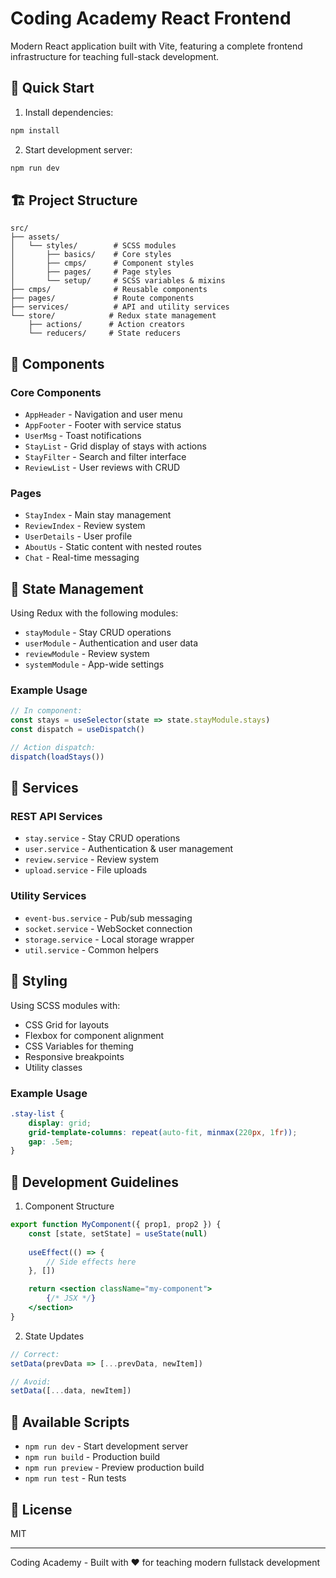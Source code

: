 # Coding Academy React Frontend

Modern React application built with Vite, featuring a complete frontend infrastructure for teaching full-stack development.

## 🚀 Quick Start

1. Install dependencies:
```bash
npm install
```

2. Start development server:
```bash
npm run dev
```

## 🏗️ Project Structure

```
src/
├── assets/
│   └── styles/        # SCSS modules
│       ├── basics/    # Core styles
│       ├── cmps/      # Component styles
│       ├── pages/     # Page styles
│       └── setup/     # SCSS variables & mixins
├── cmps/              # Reusable components
├── pages/             # Route components
├── services/          # API and utility services
└── store/            # Redux state management
    ├── actions/      # Action creators
    └── reducers/     # State reducers
```

## 🎨 Components

### Core Components
- `AppHeader` - Navigation and user menu
- `AppFooter` - Footer with service status
- `UserMsg` - Toast notifications
- `StayList` - Grid display of stays with actions
- `StayFilter` - Search and filter interface
- `ReviewList` - User reviews with CRUD

### Pages
- `StayIndex` - Main stay management
- `ReviewIndex` - Review system
- `UserDetails` - User profile
- `AboutUs` - Static content with nested routes
- `Chat` - Real-time messaging

## 🔄 State Management

Using Redux with the following modules:
- `stayModule` - Stay CRUD operations
- `userModule` - Authentication and user data
- `reviewModule` - Review system
- `systemModule` - App-wide settings

### Example Usage
```jsx
// In component:
const stays = useSelector(state => state.stayModule.stays)
const dispatch = useDispatch()

// Action dispatch:
dispatch(loadStays())
```

## 🎯 Services

### REST API Services
- `stay.service` - Stay CRUD operations
- `user.service` - Authentication & user management
- `review.service` - Review system
- `upload.service` - File uploads

### Utility Services
- `event-bus.service` - Pub/sub messaging
- `socket.service` - WebSocket connection
- `storage.service` - Local storage wrapper
- `util.service` - Common helpers

## 🎨 Styling

Using SCSS modules with:
- CSS Grid for layouts
- Flexbox for component alignment
- CSS Variables for theming
- Responsive breakpoints
- Utility classes

### Example Usage
```scss
.stay-list {
    display: grid;
    grid-template-columns: repeat(auto-fit, minmax(220px, 1fr));
    gap: .5em;
}
```

## 🚦 Development Guidelines

1. Component Structure
```jsx
export function MyComponent({ prop1, prop2 }) {
    const [state, setState] = useState(null)
    
    useEffect(() => {
        // Side effects here
    }, [])

    return <section className="my-component">
        {/* JSX */}
    </section>
}
```

2. State Updates
```jsx
// Correct:
setData(prevData => [...prevData, newItem])

// Avoid:
setData([...data, newItem])
```

## 📝 Available Scripts

- `npm run dev` - Start development server
- `npm run build` - Production build
- `npm run preview` - Preview production build
- `npm run test` - Run tests


## 📄 License
MIT

---
Coding Academy - Built with ❤️ for teaching modern fullstack development


